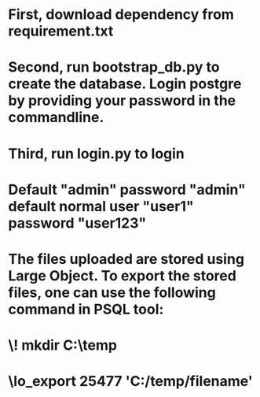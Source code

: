 # First, download dependency from requirement.txt
# Second, run bootstrap_db.py to create the database. Login postgre by providing your password in the commandline.
# Third, run login.py to login
# Default "admin" password "admin" default normal user "user1" password "user123"
# The files uploaded are stored using Large Object. To export the stored files, one can use the following command in PSQL tool: 
# \\\! mkdir C:\temp
# \lo_export 25477 'C:/temp/filename'
